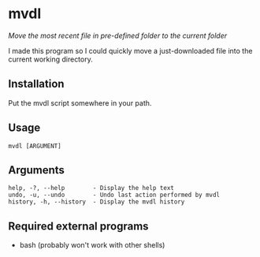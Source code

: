 mvdl
====
_Move the most recent file in pre-defined folder to the current folder_

I made this program so I could quickly move a just-downloaded file into the
current working directory.

Installation
------------

Put the mvdl script somewhere in your path.

Usage
-----

    mvdl [ARGUMENT]

Arguments
---------

    help, -?, --help        - Display the help text
    undo, -u, --undo        - Undo last action performed by mvdl
    history, -h, --history  - Display the mvdl history

Required external programs
--------------------------

 - bash (probably won't work with other shells)


